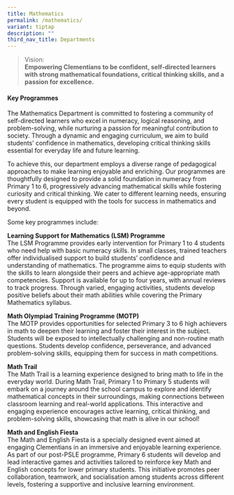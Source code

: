 ```yaml
---
title: Mathematics
permalink: /mathematics/
variant: tiptap
description: ""
third_nav_title: Departments
---
```

<blockquote>
<p>Vision:
<br><strong>Empowering Clementians to be confident, self-directed learners with strong mathematical foundations, critical thinking skills, and a passion for excellence.</strong>
</p>
</blockquote>
<h4><strong>Key Programmes</strong><br></h4>
<p>The Mathematics Department is committed to fostering a community of self-directed
learners who excel in numeracy, logical reasoning, and problem-solving,
while nurturing a passion for meaningful contribution to society. Through
a dynamic and engaging curriculum, we aim to build students’ confidence
in mathematics, developing critical thinking skills essential for everyday
life and future learning.</p>
<p>To achieve this, our department employs a diverse range of pedagogical
approaches to make learning enjoyable and enriching. Our programmes are
thoughtfully designed to provide a solid foundation in numeracy from Primary
1 to 6, progressively advancing mathematical skills while fostering curiosity
and critical thinking. We cater to different learning needs, ensuring every
student is equipped with the tools for success in mathematics and beyond.</p>
<p>Some key programmes include:</p>
<p><strong>Learning Support for Mathematics (LSM) Programme</strong>
<br>The LSM Programme provides early intervention for Primary 1 to 4 students
who need help with basic numeracy skills. In small classes, trained teachers
offer individualised support to build students’ confidence and understanding
of mathematics. The programme aims to equip students with the skills to
learn alongside their peers and achieve age-appropriate math competencies.
Support is available for up to four years, with annual reviews to track
progress. Through varied, engaging activities, students develop positive
beliefs about their math abilities while covering the Primary Mathematics
syllabus.</p>
<p><strong>Math Olympiad Training Programme (MOTP)</strong>
<br>The MOTP provides opportunities for selected Primary 3 to 6 high achievers
in math to deepen their learning and foster their interest in the subject.
Students will be exposed to intellectually challenging and non-routine
math questions. Students develop confidence, perseverance, and advanced
problem-solving skills, equipping them for success in math competitions.</p>
<p><strong>Math Trail</strong>
<br>The Math Trail is a learning experience designed to bring math to life
in the everyday world. During Math Trail, Primary 1 to Primary 5 students
will embark on a journey around the school campus to explore and identify
mathematical concepts in their surroundings, making connections between
classroom learning and real-world applications. This interactive and engaging
experience encourages active learning, critical thinking, and problem-solving
skills, showcasing that math is alive in our school!</p>
<p><strong>Math and English Fiesta</strong>
<br>The Math and English Fiesta is a specially designed event aimed at engaging
Clementians in an immersive and enjoyable learning experience. As part
of our post-PSLE programme, Primary 6 students will develop and lead interactive
games and activities tailored to reinforce key Math and English concepts
for lower primary students. This initiative promotes peer collaboration,
teamwork, and socialisation among students across different levels, fostering
a supportive and inclusive learning environment.</p>
